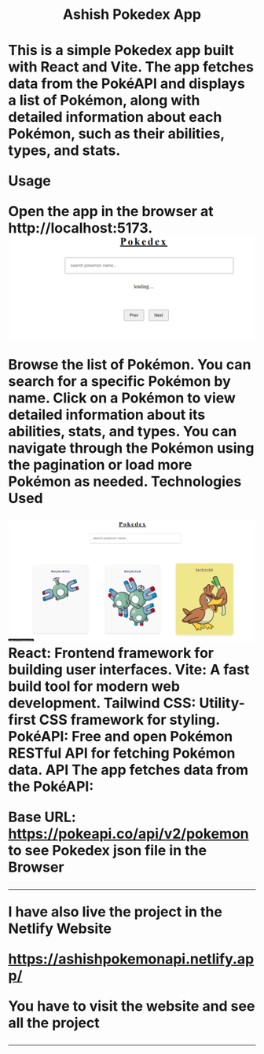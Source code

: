 <h1 align="center" font="bold">Ashish Pokedex App<h1>
This is a simple Pokedex app built with React and Vite. The app fetches data from the PokéAPI and displays a list of Pokémon, along with detailed information about each Pokémon, such as their abilities, types, and stats.

Usage

Open the app in the browser at http://localhost:5173.
![First loading Page](https://github.com/ashish8513/Pokedex-api/blob/main/first.png)

Browse the list of Pokémon. You can search for a specific Pokémon by name.
Click on a Pokémon to view detailed information about its abilities, stats, and types.
You can navigate through the Pokémon using the pagination or load more Pokémon as needed.
Technologies Used

![Home Page](https://github.com/ashish8513/Pokedex-api/blob/main/All%20data%20Pokedex.png)
React: Frontend framework for building user interfaces.
Vite: A fast build tool for modern web development.
Tailwind CSS: Utility-first CSS framework for styling.
PokéAPI: Free and open Pokémon RESTful API for fetching Pokémon data.
API
The app fetches data from the PokéAPI:

Base URL: https://pokeapi.co/api/v2/pokemon to see Pokedex json file in the Browser 
****

I have also live the project in the Netlify Website

https://ashishpokemonapi.netlify.app/

You have to visit the website and see all the project


******
